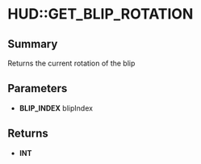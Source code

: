 # HUD::GET_BLIP_ROTATION

## Summary
Returns the current rotation of the blip

## Parameters
* **BLIP_INDEX** blipIndex

## Returns
* **INT**